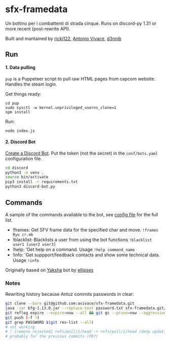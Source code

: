 # sfx-framedata

Un bottino per i combattenti di strada cinque. Runs on discord-py 1.31 or more recent (post-rewrite API).

Built and mantained by [ricki122](https://twitter.com/ricki122), [Antonio Vivace](https://twitter.com/avivace4), [d3nnib](https://twitter.com/dennibevilacqua)


## Run

#### 1. Data pulling

`pup` is a Puppeteer script to pull raw HTML pages from capcom website. Handles the steam login.

Get things ready:

```
cd pup
sudo sysctl -w kernel.unprivileged_userns_clone=1
npm install
```

Run:

```
node index.js
```

#### 2. Discord Bot

[Create a Discord Bot](https://discordpy.readthedocs.io/en/latest/discord.html). Put the token (not the secret) in the `conf/bots.yaml` configuration file.

```bash
cd discord
python3 -m venv .
source bin/activate
pip3 install -r requirements.txt
python3 discord-bot.py
```


## Commands

A sample of the commands available to the bot, see [config file](conf/bots.yaml) for the full list. 

* !frames: 
    Get SFV frame data for the specified char and move. ```!frames Ryu cr.mk```
* !blacklist: Blacklists a user from using the bot functions ```!blacklist user1 [user2 user3]```
* !help: 'Get help on a command. Usage ```!help command_name```
* !info: 'Get suppport/feedback contacts and show some technical data. Usage ```!info```

  

Originally based on [Yaksha](https://github.com/ellipses/Yaksha) bot by [ellipses](https://github.com/ellipses)

### Notes

Rewriting history because Antuz commits passwords in clear:

```bash
git clone --bare git@github.com:avivace/sfx-framedata.git
java -jar bfg-1.13.0.jar --replace-text password.txt sfx-framedata.git/
git reflog expire --expire=now --all && git gc --prune=now --aggressive
git push (-f ?)
git grep PASSWORD $(git rev-list --all)
# not working 
# ! [remote rejected] refs/pull/1/head -> refs/pull/1/head (deny updating a hidden ref)
# probably for the previous commits (PR?)

```